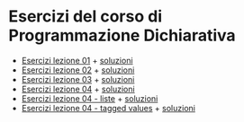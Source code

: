 # Esercizi del corso di Programmazione Dichiarativa

* [Esercizi lezione 01](https://github.com/nemolino/esercizi-ProgrammazioneDichiarativa/blob/main/testi/01.md) + [soluzioni](https://github.com/nemolino/esercizi-ProgrammazioneDichiarativa/tree/main/soluzioni/01)
* [Esercizi lezione 02](https://github.com/nemolino/esercizi-ProgrammazioneDichiarativa/blob/main/testi/02.md) + [soluzioni](https://github.com/nemolino/esercizi-ProgrammazioneDichiarativa/tree/main/soluzioni/02)
* [Esercizi lezione 03](https://github.com/nemolino/esercizi-ProgrammazioneDichiarativa/blob/main/testi/03.md) + [soluzioni](https://github.com/nemolino/esercizi-ProgrammazioneDichiarativa/tree/main/soluzioni/03)
* [Esercizi lezione 04](https://github.com/nemolino/esercizi-ProgrammazioneDichiarativa/blob/main/testi/04.md) + [soluzioni](https://github.com/nemolino/esercizi-ProgrammazioneDichiarativa/tree/main/soluzioni/04)
* [Esercizi lezione 04 - liste](https://github.com/nemolino/esercizi-ProgrammazioneDichiarativa/blob/main/testi/04_liste.md) + [soluzioni](https://github.com/nemolino/esercizi-ProgrammazioneDichiarativa/tree/main/soluzioni/04_liste)
* [Esercizi lezione 04 - tagged values](https://github.com/nemolino/esercizi-ProgrammazioneDichiarativa/blob/main/testi/04_tagged_values.md) + [soluzioni](https://github.com/nemolino/esercizi-ProgrammazioneDichiarativa/tree/main/soluzioni/04_tagged_values)

